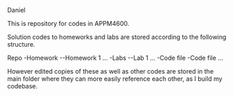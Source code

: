 Daniel

This is repository for codes in APPM4600.

Solution codes to homeworks and labs are stored according to the following structure.

Repo
-Homework
--Homework 1
	...
-Labs
--Lab 1
	...
-Code file
-Code file
	...
	
However edited copies of these as well as other codes are stored in the main folder where they can more easily reference each other, as I build my codebase.
